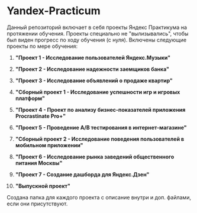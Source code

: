 # Yandex-Practicum

Данный репозиторий включает в себя проекты Яндекс Практикума на протяжении обучения. Проекты специально не "вылизывались", чтобы был виден прогресс по ходу обучения (с нуля). Включены следующие проекты по мере обучения:

1. **"Проект 1 - Исследование пользователей Яндекс.Музыки"**

2. **"Проект 2 - Исследование надежности заемщиков банка"**

3. **"Проект 3 - Исследование объявлений о продаже квартир"**

4. **"Сборный проект 1 - Исследование успешности игр и игровых платформ"**

5. **"Проект 4 - Проект по анализу бизнес-показателей приложения Procrastinate Pro+"**

6. **"Проект 5 - Проведение A/B тестирования в интернет-магазине"**

7. **"Сборный проект 2 - Исследование поведения пользователей в мобильном приложении"**

8. **"Проект 6 - Исследование рынка заведений общественного питания Москвы"**

9. **"Проект 7 - Создание дашборда для Яндекс.Дзен"**

10. **"Выпускной проект"**

Создана папка для каждого проекта с описание внутри и доп. файлами, если они присутствуют.
